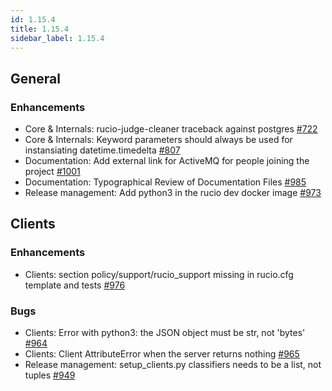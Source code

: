 ```yaml
---
id: 1.15.4
title: 1.15.4
sidebar_label: 1.15.4
---
```


## General

### Enhancements

-   Core & Internals: rucio-judge-cleaner traceback against postgres
    [\#722](https://github.com/rucio/rucio/issues/722)
-   Core & Internals: Keyword parameters should always be used for
    instansiating datetime.timedelta
    [\#807](https://github.com/rucio/rucio/issues/807)
-   Documentation: Add external link for ActiveMQ for people joining the
    project [\#1001](https://github.com/rucio/rucio/issues/1001)
-   Documentation: Typographical Review of Documentation Files
    [\#985](https://github.com/rucio/rucio/issues/985)
-   Release management: Add python3 in the rucio dev docker image
    [\#973](https://github.com/rucio/rucio/issues/973)

## Clients

### Enhancements

-   Clients: section policy/support/rucio_support missing in rucio.cfg
    template and tests
    [\#976](https://github.com/rucio/rucio/issues/976)

### Bugs

-   Clients: Error with python3: the JSON object must be str, not
    \'bytes\' [\#964](https://github.com/rucio/rucio/issues/964)
-   Clients: Client AttributeError when the server returns nothing
    [\#965](https://github.com/rucio/rucio/issues/965)
-   Release management: setup_clients.py classifiers needs to be a list,
    not tuples [\#949](https://github.com/rucio/rucio/issues/949)

